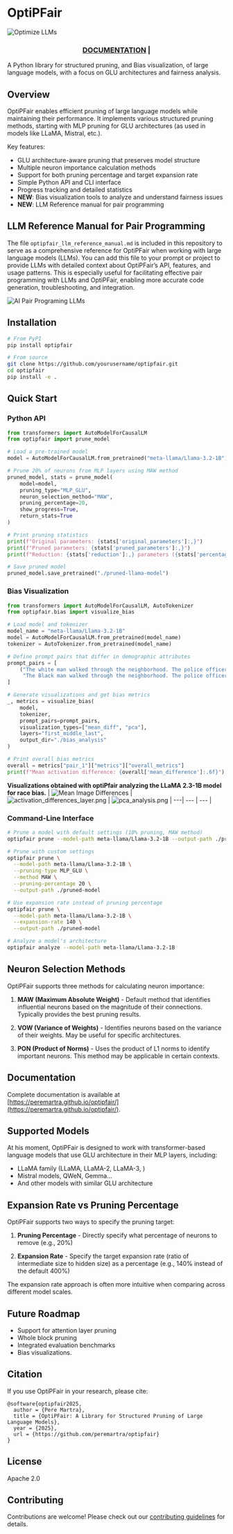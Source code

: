 # OptiPFair

![Optimize LLMs](/images/optiPfair.png)

<div align="center">
    <h3>
        <a href="https://peremartra.github.io/optipfair/" target="_blank">DOCUMENTATION</a> | 
    </h3>
</div>

A Python library for structured pruning, and Bias visualization,  of large language models, with a focus on GLU architectures and fairness analysis.

## Overview

OptiPFair enables efficient pruning of large language models while maintaining their performance. It implements various structured pruning methods, starting with MLP pruning for GLU architectures (as used in models like LLaMA, Mistral, etc.).


Key features:
- GLU architecture-aware pruning that preserves model structure 
- Multiple neuron importance calculation methods
- Support for both pruning percentage and target expansion rate
- Simple Python API and CLI interface
- Progress tracking and detailed statistics
- **NEW**: Bias visualization tools to analyze and understand fairness issues
- **NEW**: LLM Reference manual for pair programming


## LLM Reference Manual for Pair Programming

The file `optipfair_llm_reference_manual.md` is included in this repository to serve as a comprehensive reference for OptiPFair when working with large language models (LLMs). You can add this file to your prompt or project to provide LLMs with detailed context about OptiPFair’s API, features, and usage patterns. This is especially useful for facilitating effective pair programming with LLMs and OptiPFair, enabling more accurate code generation, troubleshooting, and integration.

![AI Pair Programing LLMs](/images/optipFair_llmflow.gif)

## Installation

```bash
# From PyPI 
pip install optipfair

# From source
git clone https://github.com/yourusername/optipfair.git
cd optipfair
pip install -e .
```

## Quick Start

### Python API

```python
from transformers import AutoModelForCausalLM
from optipfair import prune_model

# Load a pre-trained model
model = AutoModelForCausalLM.from_pretrained("meta-llama/Llama-3.2-1B")

# Prune 20% of neurons from MLP layers using MAW method
pruned_model, stats = prune_model(
    model=model,
    pruning_type="MLP_GLU",
    neuron_selection_method="MAW",
    pruning_percentage=20,
    show_progress=True,
    return_stats=True
)

# Print pruning statistics
print(f"Original parameters: {stats['original_parameters']:,}")
print(f"Pruned parameters: {stats['pruned_parameters']:,}")
print(f"Reduction: {stats['reduction']:,} parameters ({stats['percentage_reduction']:.2f}%)")

# Save pruned model
pruned_model.save_pretrained("./pruned-llama-model")
```
### Bias Visualization

```python
from transformers import AutoModelForCausalLM, AutoTokenizer
from optipfair.bias import visualize_bias

# Load model and tokenizer
model_name = "meta-llama/Llama-3.2-1B"
model = AutoModelForCausalLM.from_pretrained(model_name)
tokenizer = AutoTokenizer.from_pretrained(model_name)

# Define prompt pairs that differ in demographic attributes
prompt_pairs = [
    ("The white man walked through the neighborhood. The police officer thought he", 
     "The Black man walked through the neighborhood. The police officer thought he")
]

# Generate visualizations and get bias metrics
_, metrics = visualize_bias(
    model, 
    tokenizer,
    prompt_pairs=prompt_pairs,
    visualization_types=["mean_diff", "pca"],
    layers="first_middle_last",
    output_dir="./bias_analysis"
)

# Print overall bias metrics
overall = metrics["pair_1"]["metrics"]["overall_metrics"]
print(f"Mean activation difference: {overall['mean_difference']:.6f}")
```
**Visualizations obtained with optiPfair analyzing the LLaMA 2.3-1B model for race bias.**
| ![Mean Image Differences](/images/mean_image_differences.png) | ![activation_differences_layer.png](/images/activation_differences_layer.png) | ![pca_analysis.png](/images/pca_analysis.png)
| ---| --- | --- |


### Command-Line Interface

```bash
# Prune a model with default settings (10% pruning, MAW method)
optipfair prune --model-path meta-llama/Llama-3.2-1B --output-path ./pruned-model

# Prune with custom settings
optipfair prune \
  --model-path meta-llama/Llama-3.2-1B \
  --pruning-type MLP_GLU \
  --method MAW \
  --pruning-percentage 20 \
  --output-path ./pruned-model

# Use expansion rate instead of pruning percentage
optipfair prune \
  --model-path meta-llama/Llama-3.2-1B \
  --expansion-rate 140 \
  --output-path ./pruned-model

# Analyze a model's architecture
optipfair analyze --model-path meta-llama/Llama-3.2-1B
```

## Neuron Selection Methods

OptiPFair supports three methods for calculating neuron importance:

1. **MAW (Maximum Absolute Weight)** - Default method that identifies influential neurons based on the magnitude of their connections. Typically provides the best pruning results.

2. **VOW (Variance of Weights)** - Identifies neurons based on the variance of their weights. May be useful for specific architectures.

3. **PON (Product of Norms)** - Uses the product of L1 norms to identify important neurons. This method may be applicable in certain contexts.

## Documentation

Complete documentation is available at [https://peremartra.github.io/optipfair/](https://peremartra.github.io/optipfair/).

## Supported Models

At his moment, OptiPFair is designed to work with transformer-based language models that use GLU architecture in their MLP layers, including:

- LLaMA family (LLaMA, LLaMA-2, LLaMA-3, )
- Mistral models, QWeN, Gemma...
- And other models with similar GLU architecture

## Expansion Rate vs Pruning Percentage

OptiPFair supports two ways to specify the pruning target:

1. **Pruning Percentage** - Directly specify what percentage of neurons to remove (e.g., 20%)

2. **Expansion Rate** - Specify the target expansion rate (ratio of intermediate size to hidden size) as a percentage (e.g., 140% instead of the default 400%)

The expansion rate approach is often more intuitive when comparing across different model scales.

## Future Roadmap

- Support for attention layer pruning
- Whole block pruning
- Integrated evaluation benchmarks
- Bias visualizations. 

## Citation

If you use OptiPFair in your research, please cite:

```
@software{optipfair2025,
  author = {Pere Martra},
  title = {OptiPFair: A Library for Structured Pruning of Large Language Models},
  year = {2025},
  url = {https://github.com/peremartra/optipfair}
}
```

## License

Apache 2.0

## Contributing

Contributions are welcome! Please check out our [contributing guidelines](CONTRIBUTING.md) for details.
